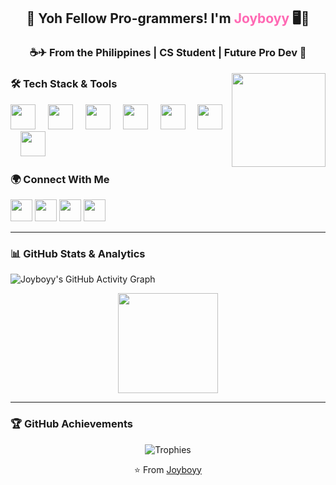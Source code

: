 <h2 align="center">👋 Yoh Fellow Pro-grammers! I'm <span style="color:#ff69b4">Joyboyy</span> 🖥️💖</h2>
<h3 align="center">☕✈︎ From the Philippines | CS Student | Future Pro Dev 🚀</h3>


<img align="right" height="150" src="https://i.pinimg.com/originals/32/50/04/325004b95e0643d19e961f88f7ca891a.gif" />

### 🛠️ Tech Stack & Tools

<div align="left">
  <img src="https://cdn.jsdelivr.net/gh/devicons/devicon/icons/python/python-original.svg" height="40" />
  <img width="12"/>
  <img src="https://cdn.jsdelivr.net/gh/devicons/devicon/icons/github/github-original.svg" height="40" />
  <img width="12"/>
  <img src="https://cdn.jsdelivr.net/gh/devicons/devicon/icons/cplusplus/cplusplus-original.svg" height="40" />
  <img width="12"/>
  <img src="https://cdn.jsdelivr.net/gh/devicons/devicon/icons/html5/html5-original.svg" height="40" />
  <img width="12"/>
  <img src="https://cdn.jsdelivr.net/gh/devicons/devicon/icons/css3/css3-original.svg" height="40" />
  <img width="12"/>
  <img src="https://cdn.jsdelivr.net/gh/devicons/devicon/icons/javascript/javascript-original.svg" height="40" />
  <img width="12"/>
  <img src="https://cdn.jsdelivr.net/gh/devicons/devicon/icons/android/android-original.svg" height="40" />
</div>

### 🌍 Connect With Me

<div align="left">
  <img src="https://img.shields.io/static/v1?message=Discord&logo=discord&label=&color=7289DA&logoColor=white&style=for-the-badge" height="35" />
  <img src="https://img.shields.io/static/v1?message=Telegram&logo=telegram&label=&color=2CA5E0&logoColor=white&style=for-the-badge" height="35" />
  <img src="https://img.shields.io/static/v1?message=Youtube&logo=youtube&label=&color=FF0000&logoColor=white&style=for-the-badge" height="35" />
  <img src="https://img.shields.io/static/v1?message=Facebook&logo=facebook&label=&color=1877F2&logoColor=white&style=for-the-badge" height="35" />
</div>

---

### 📊 GitHub Stats & Analytics  

<!-- Contributions Graph -->
![Joyboyy's GitHub Activity Graph](https://github-readme-activity-graph.vercel.app/graph?username=joyboyy23&theme=tokyo-night)

<!-- Stats & Commits -->

<!-- Streaks -->
<div align="center">
<img src="https://github-readme-streak-stats.herokuapp.com/?user=joyboyy23&theme=tokyonight" height="160" />

</div>

---

### 🏆 GitHub Achievements

<div align="center">
  
![Trophies](https://github-profile-trophy.vercel.app/?username=joyboyy23&theme=tokyonight&no-frame=true&row=1&column=6)


⭐️ From [Joyboyy](https://github.com/joyboyy23)
